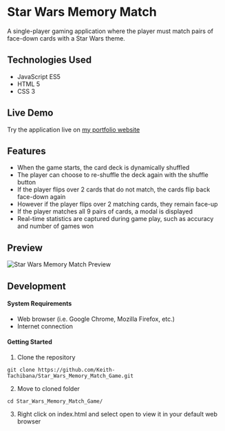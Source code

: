 # Star Wars Memory Match
A single-player gaming application where the player must match pairs of face-down cards with a Star Wars theme.
## Technologies Used
- JavaScript ES5
- HTML 5
- CSS 3
## Live Demo
Try the application live on [my portfolio website](https://www.keith-tachibana.com/portfolio/memoryMatch/index.html)
## Features
- When the game starts, the card deck is dynamically shuffled
- The player can choose to re-shuffle the deck again with the shuffle button
- If the player flips over 2 cards that do not match, the cards flip back face-down again
- However if the player flips over 2 matching cards, they remain face-up
- If the player matches all 9 pairs of cards, a modal is displayed
- Real-time statistics are captured during game play, such as accuracy and number of games won
## Preview
![Star Wars Memory Match Preview](assets/images/preview.gif "Star Wars Memory Match Preview")
## Development
#### System Requirements
- Web browser (i.e. Google Chrome, Mozilla Firefox, etc.)
- Internet connection
#### Getting Started
1. Clone the repository
  ```shell
  git clone https://github.com/Keith-Tachibana/Star_Wars_Memory_Match_Game.git
  ```
2. Move to cloned folder
  ```shell
  cd Star_Wars_Memory_Match_Game/
  ```
3. Right click on index.html and select open to view it in your default web browser
